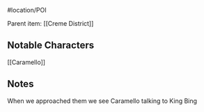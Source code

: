 #location/POI 


Parent item: [[Creme District]]

## Notable Characters

[[Caramello]]

## Notes

When we approached them we see Caramello talking to King Bing